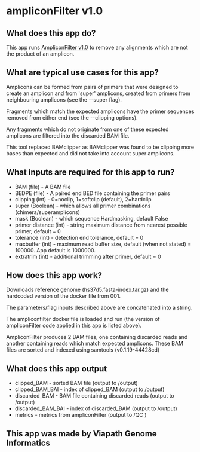 # ampliconFilter v1.0

## What does this app do?
This app runs [AmpliconFilter v1.0](https://github.com/moka-guys/ampliconfilter/tree/v1.0) to remove any alignments which are not the product of an amplicon.


## What are typical use cases for this app?
Amplicons can be formed from pairs of primers that were designed to create an amplicon and from 'super' amplicons, created from primers from neighbouring amplicons (see the --super flag).

Fragments which match the expected amplicons have the primer sequences removed from either end (see the --clipping options). 

Any fragments which do not originate from one of these expected amplicons are filtered into the discarded BAM file.

This tool replaced BAMclipper as BAMclipper was found to be clipping more bases than expected and did not take into account super amplicons. 

## What inputs are required for this app to run?
* BAM (file) - A BAM file
* BEDPE (file) - A paired end BED file containing the primer pairs
* clipping (int) - 0=noclip, 1=softclip (default), 2=hardclip
* super (Boolean) - which allows all primer combinations (chimera/superamplicons)
* mask (Boolean) -  which sequence Hardmasking, default False
* primer distance (int) - string maximum distance from nearest possible primer, default = 0
* tolerance (int) - detection end tolerance, default = 0
* maxbuffer (int) - maximum read buffer size, default (when not stated) = 100000. App default is 1000000.
* extratrim (int) - additional trimming after primer, default = 0

## How does this app work?
Downloads reference genome (hs37d5.fasta-index.tar.gz) and the hardcoded version of the docker file from 001.

The parameters/flag inputs described above are concatenated into a string.

The ampliconfilter docker file is loaded and run (the version of ampliconFilter code applied in this app is listed above).

AmpliconFilter produces 2 BAM files, one containing discarded reads and another containing reads which match expected amplicons. These BAM files are sorted and indexed using samtools (v0.1.19-44428cd)


## What does this app output
* clipped_BAM - sorted BAM file (output to /output)
* clipped_BAM_BAI - index of clipped_BAM (output to /output)
* discarded_BAM - BAM file containing discarded reads (output to /output)
* discarded_BAM_BAI - index of discarded_BAM (output to /output)
* metrics - metrics from ampliconFilter (output to /QC )

## This app was made by Viapath Genome Informatics
